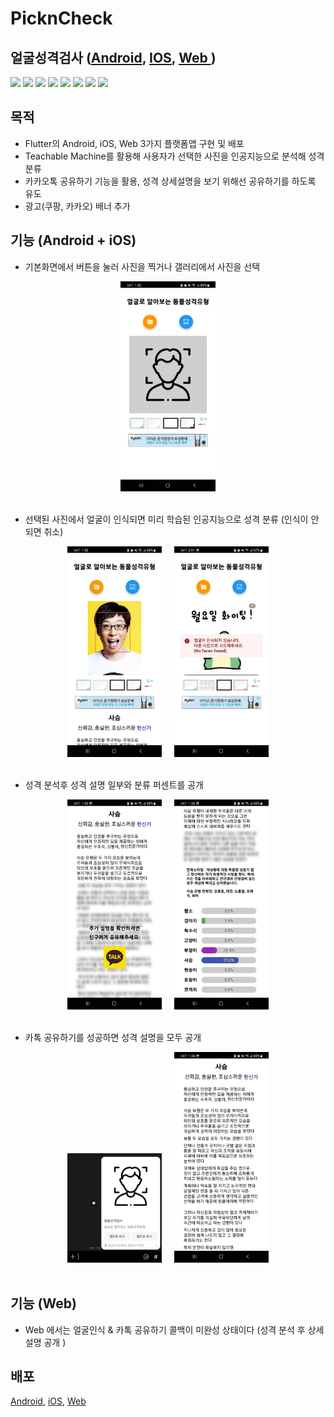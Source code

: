 # PicknCheck
## 얼굴성격검사 (<a href="https://play.google.com/store/apps/details?id=com.loginsoft.loginenne">Android</a>, <a href="https://apps.apple.com/kr/app/%EC%96%BC%EA%B5%B4%EC%84%B1%EA%B2%A9%EA%B2%80%EC%82%AC/id1619433425">IOS</a>, <a href="http://pickncheck.com/animal/">Web </a> )
<div>
<img src="https://img.shields.io/badge/Android-3DDC84?style=flat-square&logo=Android&logoColor=white"/>
<img src="https://img.shields.io/badge/Java-007396?style=flat-square&logo=OpenJDK&logoColor=white"/>
<img src="https://img.shields.io/badge/iOS-000000?style=flat-square&logo=Apple&logoColor=white"/>  
<img src="https://img.shields.io/badge/Flutter-02569B?style=flat-square&logo=Flutter&logoColor=white"/>
<img src="https://img.shields.io/badge/Dart-0175C2?style=flat-square&logo=Dart&logoColor=white"/>

<img src="https://img.shields.io/badge/HTML-E34F26?style=flat-square&logo=HTML5&logoColor=white"/>
<img src="https://img.shields.io/badge/Javascript-F7DF1E?style=flat-square&logo=javascript&logoColor=black"/>
<img src="https://img.shields.io/badge/PHP-777BB4?style=flat-square&logo=PHP&logoColor=white"/>
</div>

## 목적
- Flutter의 Android, iOS, Web 3가지 플랫폼앱 구현 및 배포
- Teachable Machine를 활용해 사용자가 선택한 사진을 인공지능으로 분석해 성격 분류 
- 카카오톡 공유하기 기능을 활용, 성격 상세설명을 보기 위해선 공유하기를 하도록 유도
- 광고(쿠팡, 카카오) 배너 추가

## 기능 (Android + iOS)
- 기본화면에서 버튼을 눌러 사진을 찍거나 갤러리에서 사진을 선택 
<div align="center">
<img src="https://github.com/cjk09083/PicknCheck/blob/main/ScreenShot/1%20Mobile%20%EA%B8%B0%EB%B3%B8%ED%99%94%EB%A9%B4.jpg" width="30%"/>
</div></br>

- 선택된 사진에서 얼굴이 인식되면 미리 학습된 인공지능으로 성격 분류 (인식이 안되면 취소) 
<div align="center">
<img src="https://github.com/cjk09083/PicknCheck/blob/main/ScreenShot/2%20Mobile%20사진선택%20(얼굴인식).jpg" width="30%"/>
   &nbsp;&nbsp;&nbsp;
<img src="https://github.com/cjk09083/PicknCheck/blob/main/ScreenShot/2-2%20Mobile%20사진선택%20(얼굴인식%20실패).jpg" width="30%"/>
</div></br>

- 성격 분석후 성격 설명 일부와 분류 퍼센트를 공개
<div align="center">
<img src="https://github.com/cjk09083/PicknCheck/blob/main/ScreenShot/3%20Mobile%20중단%20(공유하기%20전).jpg" width="30%"/>
   &nbsp;&nbsp;&nbsp;
<img src="https://github.com/cjk09083/PicknCheck/blob/main/ScreenShot/4%20Mobile%20하단%20(공유하기%20전).jpg" width="30%"/>
</div></br>

- 카톡 공유하기를 성공하면 성격 설명을 모두 공개
<div align="center">
<img src="https://github.com/cjk09083/PicknCheck/blob/main/ScreenShot/5%20Mobile%20카톡%20공유하기.jpg" width="30%"/>
   &nbsp;&nbsp;&nbsp;
<img src="https://github.com/cjk09083/PicknCheck/blob/main/ScreenShot/6%20Mobile%20중단%20(공유하기%20후).jpg" width="30%"/>
</div></br>

## 기능 (Web)
- Web 에서는 얼굴인식 & 카톡 공유하기 콜백이 미완성 상태이다 (성격 분석 후  상세설명 공개 )

## 배포
<a href="https://play.google.com/store/apps/details?id=com.loginsoft.loginenne">Android</a>, <a href="https://apps.apple.com/kr/app/%EC%96%BC%EA%B5%B4%EC%84%B1%EA%B2%A9%EA%B2%80%EC%82%AC/id1619433425">iOS</a>, <a href="http://pickncheck.com/animal/">Web </a>
